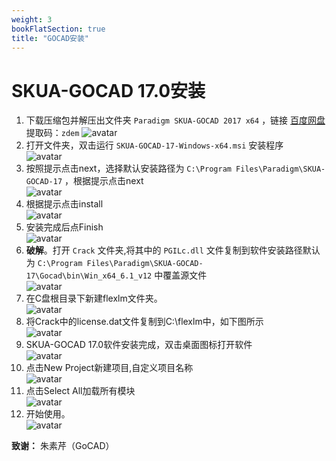 ```yaml
---
weight: 3
bookFlatSection: true
title: "GOCAD安装"
---
```


# SKUA-GOCAD 17.0安装

1. 下载压缩包并解压出文件夹 `Paradigm SKUA-GOCAD 2017 x64` ，链接 [百度网盘](https://pan.baidu.com/s/1K6GXS6v8La47Uyj3zA405w?pwd=zdem) 提取码：`zdem` 
	![avatar](01.jpg)
2. 打开文件夹，双击运行 `SKUA-GOCAD-17-Windows-x64.msi` 安装程序  
    ![avatar](02.jpg)
3. 按照提示点击next，选择默认安装路径为 `C:\Program Files\Paradigm\SKUA-GOCAD-17` ，根据提示点击next  
    ![avatar](03.jpg)
4. 根据提示点击install  
    ![avatar](04.jpg)
5. 安装完成后点Finish  
    ![avatar](05.jpg)
6. **破解**。打开 `Crack` 文件夹,将其中的 `PGILc.dll` 文件复制到软件安装路径默认为 `C:\Program Files\Paradigm\SKUA-GOCAD-17\Gocad\bin\Win_x64_6.1_v12` 中覆盖源文件  
    ![avatar](06.jpg)	
7. 在C盘根目录下新建flexlm文件夹。  
    ![avatar](07.jpg)
8. 将Crack中的license.dat文件复制到C:\flexlm中，如下图所示  
	![avatar](08.jpg)
9. SKUA-GOCAD 17.0软件安装完成，双击桌面图标打开软件  
	![avatar](09.jpg)
10. 点击New Project新建项目,自定义项目名称  
	![avatar](10.jpg)
11. 点击Select All加载所有模块  
	![avatar](11.jpg)
12. 开始使用。  
	![avatar](12.jpg)
	
**致谢：** 朱素芹（GoCAD）